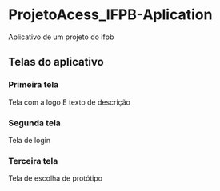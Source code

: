 # ProjetoAcess_IFPB-Aplication
Aplicativo de um projeto do ifpb

## Telas do aplicativo

### Primeira tela

Tela com a logo
E texto de descrição

### Segunda tela

Tela de login

### Terceira tela

Tela de escolha de protótipo
